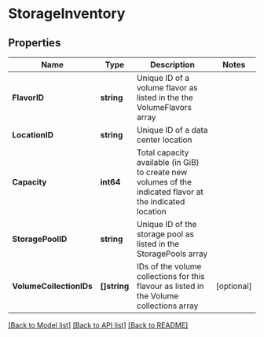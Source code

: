 # StorageInventory

## Properties

Name | Type | Description | Notes
------------ | ------------- | ------------- | -------------
**FlavorID** | **string** | Unique ID of a volume flavor as listed in the the VolumeFlavors array | 
**LocationID** | **string** | Unique ID of a data center location | 
**Capacity** | **int64** | Total capacity available (in GiB) to create new volumes of the indicated flavor at the indicated location | 
**StoragePoolID** | **string** | Unique ID of the storage pool as listed in the StoragePools array | 
**VolumeCollectionIDs** | **[]string** | IDs of the volume collections for this flavour as listed in the Volume collections array | [optional] 

[[Back to Model list]](../README.md#documentation-for-models) [[Back to API list]](../README.md#documentation-for-api-endpoints) [[Back to README]](../README.md)



